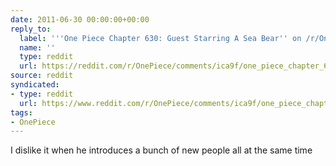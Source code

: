 ```yaml
---
date: 2011-06-30 00:00:00+00:00
reply_to:
  label: '''One Piece Chapter 630: Guest Starring A Sea Bear'' on /r/OnePiece'
  name: ''
  type: reddit
  url: https://reddit.com/r/OnePiece/comments/ica9f/one_piece_chapter_630_guest_starring_a_sea_bear/
source: reddit
syndicated:
- type: reddit
  url: https://www.reddit.com/r/OnePiece/comments/ica9f/one_piece_chapter_630_guest_starring_a_sea_bear/c22mt0e/
tags:
- OnePiece
---
```


I dislike it when he introduces a bunch of new people all at the same time
